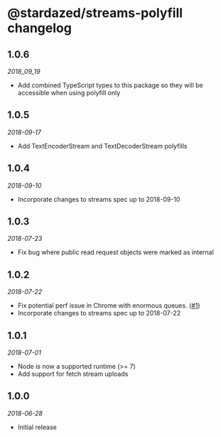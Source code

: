 # @stardazed/streams-polyfill changelog

## 1.0.6
_2018_09_19_
* Add combined TypeScript types to this package so they will be accessible when using polyfill only

## 1.0.5
_2018-09-17_
* Add TextEncoderStream and TextDecoderStream polyfills

## 1.0.4
_2018-09-10_
* Incorporate changes to streams spec up to 2018-09-10

## 1.0.3
_2018-07-23_
* Fix bug where public read request objects were marked as internal

## 1.0.2
_2018-07-22_
* Fix potential perf issue in Chrome with enormous queues. ([#1](https://github.com/stardazed/sd-streams/issues/1))
* Incorporate changes to streams spec up to 2018-07-22

## 1.0.1
_2018-07-01_
* Node is now a supported runtime (>= 7)
* Add support for fetch stream uploads

## 1.0.0
_2018-06-28_
* Initial release
